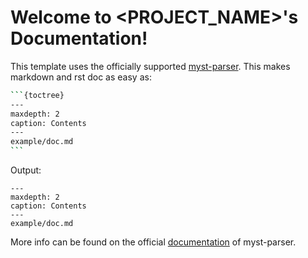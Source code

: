# Welcome to <PROJECT_NAME>'s Documentation!

This template uses the officially supported [myst-parser](https://myst-parser.readthedocs.io/en/latest/sphinx/intro.html). This makes markdown and rst doc as easy as:

````bash
```{toctree}
---
maxdepth: 2
caption: Contents
---
example/doc.md
```
````

Output:

```{toctree}
---
maxdepth: 2
caption: Contents
---
example/doc.md
```

More info can be found on the official [documentation](https://myst-parser.readthedocs.io/en/latest/syntax/syntax.html) of myst-parser.
